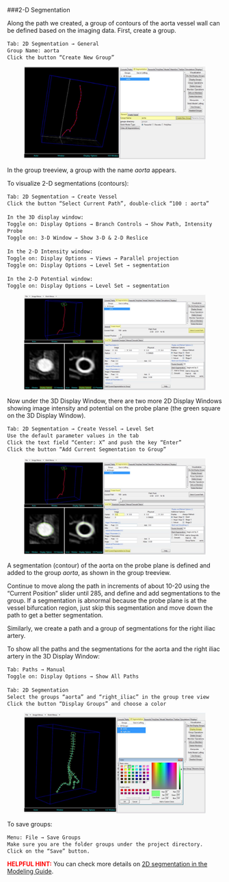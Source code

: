 ###2-D Segmentation

Along the path we created, a group of contours of the aorta vessel wall can be defined based on the imaging data. First, create a group.

	Tab: 2D Segmentation → General
	Group Name: aorta
	Click the button “Create New Group”

<figure>
  <img class="svImg svImgXl"  src="documentation/userguide/imgs/modeling/segmentation1.jpg"> 
  <figcaption class="svCaption" ></figcaption>
</figure>

In the group treeview, a group with the name *aorta* appears.

To visualize 2-D segmentations (contours):

	Tab: 2D Segmentation → Create Vessel
	Click the button “Select Current Path”, double-click “100 : aorta”

	In the 3D display window:
	Toggle on: Display Options → Branch Controls → Show Path, Intensity Probe
	Toggle on: 3-D Window → Show 3-D & 2-D Reslice

	In the 2-D Intensity window:
	Toggle on: Display Options → Views → Parallel projection
	Toggle on: Display Options → Level Set → segmentation
	
	In the 2-D Potential window:
	Toggle on: Display Options → Level Set → segmentation

<figure>
  <img class="svImg svImgXl"  src="documentation/userguide/imgs/modeling/segmentation2.jpg"> 
  <figcaption class="svCaption" ></figcaption>
</figure>

Now under the 3D Display  Window, there are two more 2D Display Windows showing image intensity and potential on the probe plane (the green square on the 3D Display Window).
 
	Tab: 2D Segmentation → Create Vessel → Level Set
	Use the default parameter values in the tab
	Click the text field “Center: X” and push the key “Enter”
	Click the button “Add Current Segmentation to Group”

<figure>
  <img class="svImg svImgXl"  src="documentation/userguide/imgs/modeling/segmentation3.jpg"> 
  <figcaption class="svCaption" ></figcaption>
</figure>

A segmentation (contour) of the aorta on the probe plane is defined and added to the group *aorta*, as shown in the group treeview. 

Continue to move along the path in increments of about 10-20 using the “Current Position” slider until 285, and define and add segmentations to the group. If a segmentation is abnormal because the probe plane is at the vessel bifurcation region, just skip this segmentation and move down the path to get a better segmentation.  

Similarly, we create a path and a group of segmentations for the right iliac artery.

To show all the paths and the segmentations for the aorta and the right iliac artery in the 3D Display Window:

	Tab: Paths → Manual
	Toggle on: Display Options → Show All Paths

	Tab: 2D Segmentation
	Select the groups “aorta” and “right_iliac” in the group tree view
	Click the button “Display Groups” and choose a color

<figure>
  <img class="svImg svImgXl"  src="documentation/userguide/imgs/modeling/segmentation4.jpg"> 
  <figcaption class="svCaption" ></figcaption>
</figure>

To save groups:

	Menu: File → Save Groups
	Make sure you are the folder groups under the project directory.
	Click on the “Save” button.  

<font color="red">**HELPFUL HINT:** </font>  You can check more details on [2D segmentation in the Modeling Guide](docsModelGuide.html#modelingSegmentation).  

